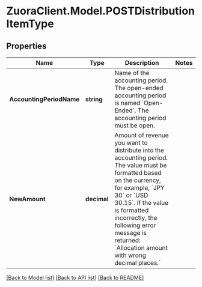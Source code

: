# ZuoraClient.Model.POSTDistributionItemType

## Properties

Name | Type | Description | Notes
------------ | ------------- | ------------- | -------------
**AccountingPeriodName** | **string** | Name of the accounting period. The open-ended accounting period is named &#x60;Open-Ended&#x60;.   The accounting period must be open.  | 
**NewAmount** | **decimal** | Amount of revenue you want to distribute into the accounting period.  The value must be formatted based on the currency, for example, &#x60;JPY 30&#x60; or &#x60;USD 30.15&#x60;. If the value is formatted incorrectly, the following error message is returned: &#x60;Allocation amount with wrong decimal places.&#x60;  | 

[[Back to Model list]](../README.md#documentation-for-models) [[Back to API list]](../README.md#documentation-for-api-endpoints) [[Back to README]](../README.md)

